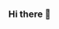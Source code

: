 ### Hi there 👋

<!--
**namsookjing/namsookjing** is a ✨ _special_ ✨ repository because its `README.md` (this file) appears on your GitHub profile.
I'm Nam Sook Jing
Here are some ideas to get you started:

- 🔭 I’m currently working on ...
- 🌱 I’m currently learning ...
- 👯 I’m looking to collaborate on ...
- 🤔 I’m looking for help with ...
- 💬 Ask me about ...
- 📫 How to reach me: ...
- 😄 Pronouns: ...
- ⚡ Fun fact: ...
-->
